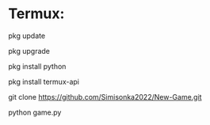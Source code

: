 # Termux:
pkg update

pkg upgrade

pkg install python

pkg install termux-api

git clone https://github.com/Simisonka2022/New-Game.git

python game.py
